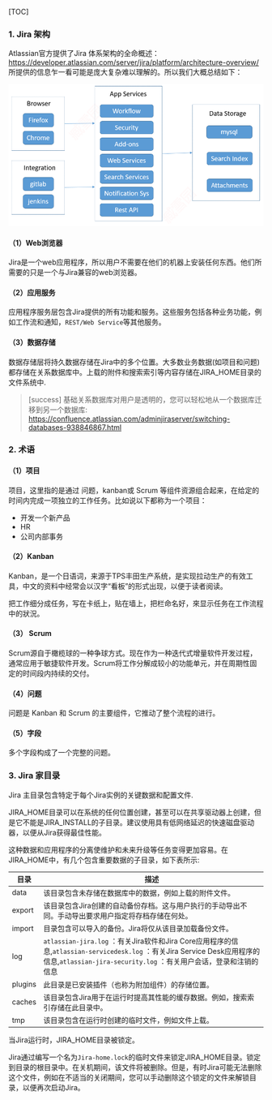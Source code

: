 [TOC]

### 1. Jira 架构

Atlassian官方提供了Jira 体系架构的全命概述：https://developer.atlassian.com/server/jira/platform/architecture-overview/
所提供的信息乍一看可能是庞大复杂难以理解的。所以我们大概总结如下：

![](../uploads/jira8/images/m_6e30661922736d487dff9a9a8744ff45_r.png)

#### （1）Web浏览器

Jira是一个web应用程序，所以用户不需要在他们的机器上安装任何东西。他们所需要的只是一个与Jira兼容的web浏览器。

#### （2）应用服务

应用程序服务层包含Jira提供的所有功能和服务。这些服务包括各种业务功能，例如工作流和通知，`REST/Web Service`等其他服务。

#### （3）数据存储

数据存储层将持久数据存储在Jira中的多个位置。大多数业务数据(如项目和问题)都存储在关系数据库中。上载的附件和搜索索引等内容存储在JIRA_HOME目录的文件系统中.

>[success] 基础关系数据库对用户是透明的，您可以轻松地从一个数据库迁移到另一个数据库: https://confluence.atlassian.com/adminjiraserver/switching-databases-938846867.html


### 2. 术语

#### （1）项目

项目，这里指的是通过 问题，kanban或 Scrum 等组件资源组合起来，在给定的时间内完成一项独立的工作任务。比如说以下都称为一个项目：

- 开发一个新产品
- HR
- 公司内部事务


#### （2）Kanban

Kanban，是一个日语词，来源于TPS丰田生产系统，是实现拉动生产的有效工具，中文的资料中经常会以汉字“看板”的形式出现，以便于读者阅读。

把工作细分成任务，写在卡纸上，贴在墙上，把栏命名好，來显示任务在工作流程中的狀況。

#### （3） Scrum

Scrum源自于橄榄球的一种争球方式。现在作为一种迭代式增量软件开发过程，通常应用于敏捷软件开发。Scrum将工作分解成较小的功能单元，并在周期性固定的时间段内持续的交付。

#### （4）问题

问题是 Kanban 和 Scrum 的主要组件，它推动了整个流程的进行。

#### （5）字段

多个字段构成了一个完整的问题。


### 3. Jira 家目录

Jira 主目录包含特定于每个Jira实例的关键数据和配置文件.

JIRA_HOME目录可以在系统的任何位置创建，甚至可以在共享驱动器上创建，但是它不能是JIRA_INSTALL的子目录。建议使用具有低网络延迟的快速磁盘驱动器，以便从Jira获得最佳性能。

这种数据和应用程序的分离使维护和未来升级等任务变得更加容易。在JIRA_HOME中，有几个包含重要数据的子目录，如下表所示:

| 目录  | 描述  |
| ------------ | ------------ |
| data  | 该目录包含未存储在数据库中的数据，例如上载的附件文件。  |
| export  | 该目录包含Jira创建的自动备份存档。这与用户执行的手动导出不同。手动导出要求用户指定将存档存储在何处。  |
| import  | 目录包含可以导入的备份。Jira将仅从该目录加载备份文件。  |
| log  | `atlassian-jira.log` ：有关Jira软件和Jira Core应用程序的信息,`atlassian-servicedesk.log` ：有关Jira Service Desk应用程序的信息,`atlassian-jira-security.log` ：有关用户会话，登录和注销的信息  |
| plugins  | 此目录是已安装插件（也称为附加组件）的存储位置。  |
| caches  | 该目录包含Jira用于在运行时提高其性能的缓存数据。例如，搜索索引存储在此目录中。  |
| tmp  | 该目录包含在运行时创建的临时文件，例如文件上载。  |

当Jira运行时，JIRA_HOME目录被锁定。

Jira通过编写一个名为`Jira-home.lock`的临时文件来锁定JIRA_HOME目录。锁定到目录的根目录中。在关机期间，该文件将被删除。但是，有时Jira可能无法删除这个文件，例如在不适当的关闭期间，您可以手动删除这个锁定的文件来解锁目录，以便再次启动Jira。